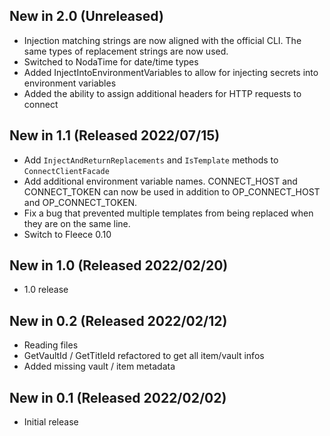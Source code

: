## New in 2.0 (Unreleased)
* Injection matching strings are now aligned with the official CLI. The same types of replacement strings are now used.
* Switched to NodaTime for date/time types
* Added InjectIntoEnvironmentVariables to allow for injecting secrets into environment variables
* Added the ability to assign additional headers for HTTP requests to connect

## New in 1.1 (Released 2022/07/15)
* Add `InjectAndReturnReplacements` and `IsTemplate` methods to `ConnectClientFacade`
* Add additional environment variable names. CONNECT_HOST and CONNECT_TOKEN can now be used in addition to OP_CONNECT_HOST and OP_CONNECT_TOKEN.
* Fix a bug that prevented multiple templates from being replaced when they are on the same line.
* Switch to Fleece 0.10

## New in 1.0 (Released 2022/02/20)
* 1.0 release

## New in 0.2 (Released 2022/02/12)
* Reading files
* GetVaultId / GetTitleId refactored to get all item/vault infos
* Added missing vault / item metadata

## New in 0.1 (Released 2022/02/02)
* Initial release
